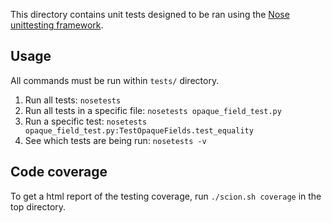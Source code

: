 This directory contains unit tests designed to be ran using the [Nose
unittesting framework](http://nose.readthedocs.org/en/latest/index.html).

## Usage
All commands must be run within `tests/` directory.

1. Run all tests: `nosetests`
1. Run all tests in a specific file: `nosetests opaque_field_test.py`
1. Run a specific test: `nosetests opaque_field_test.py:TestOpaqueFields.test_equality`
1. See which tests are being run: `nosetests -v`

## Code coverage
To get a html report of the testing coverage, run `./scion.sh coverage` in the
top directory.
